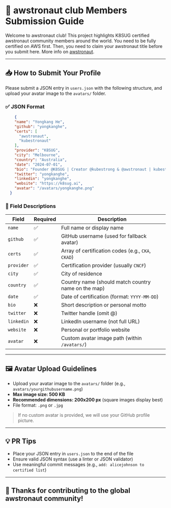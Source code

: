 # 📘 awstronaut club Members Submission Guide

Welcome to awstronaut club! This project highlights K8SUG certified awstronaut community members around the world. You need to be fully certified on AWS first. Then, you need to claim your awstronaut title before you submit here. More info on [awstronaut](https://linkedin.com/company/awstronaut).

---

## 📥 How to Submit Your Profile

Please submit a JSON entry in `users.json` with the following structure, and upload your avatar image to the `avatars/` folder.

### ✅ JSON Format
```json
    {
    "name": "Yongkang He",
    "github": "yongkanghe",
    "certs": [
      "awstronaut",
      "kubestronaut"
    ],
    "provider": "K8SUG",
    "city": "Melbourne",
    "country": "Australia",
    "date": "2024-07-01",
    "bio": "Founder @K8SUG | Creator @kubestrong & @awstronaut | kubestronaut | Akamai Advocate | AWS Builder | Azure MVP | Google GDE | Alibaba MVP | Multi-Cloud | Community Reach | DevRel | 100K Social Reach",
    "twitter": "yongkanghe",
    "linkedin": "yongkanghe",
    "website": "https://k8sug.ai",
    "avatar": "/avatars/yongkanghe.png"
  }
```

### 📌 Field Descriptions
| Field      | Required | Description |
|------------|----------|-------------|
| `name`     | ✅       | Full name or display name |
| `github`   | ✅       | GitHub username (used for fallback avatar) |
| `certs`    | ✅       | Array of certification codes (e.g., `CKA`, `CKAD`) |
| `provider` | ✅       | Certification provider (usually `CNCF`) |
| `city`     | ✅       | City of residence |
| `country`  | ✅       | Country name (should match country name on the map) |
| `date`     | ✅       | Date of certification (format: `YYYY-MM-DD`) |
| `bio`      | ❌       | Short description or personal motto |
| `twitter`  | ❌       | Twitter handle (omit @) |
| `linkedin` | ❌       | LinkedIn username (not full URL) |
| `website`  | ❌       | Personal or portfolio website |
| `avatar`   | ❌       | Custom avatar image path (within `/avatars/`) |

---

## 🖼️ Avatar Upload Guidelines
- Upload your avatar image to the `avatars/` folder (e.g., `avatars/yourgithubusername.png`)
- **Max image size: 500 KB**
- **Recommended dimensions: 200x200 px** (square images display best)
- File format: `.png` or `.jpg`

> If no custom avatar is provided, we will use your GitHub profile picture.

---

## 💡 PR Tips
- Place your JSON entry in `users.json` to the end of the file
- Ensure valid JSON syntax (use a linter or JSON validator)
- Use meaningful commit messages (e.g., `add: alicejohnson to certified list`)

---

## 🙌 Thanks for contributing to the global awstronaut community!

